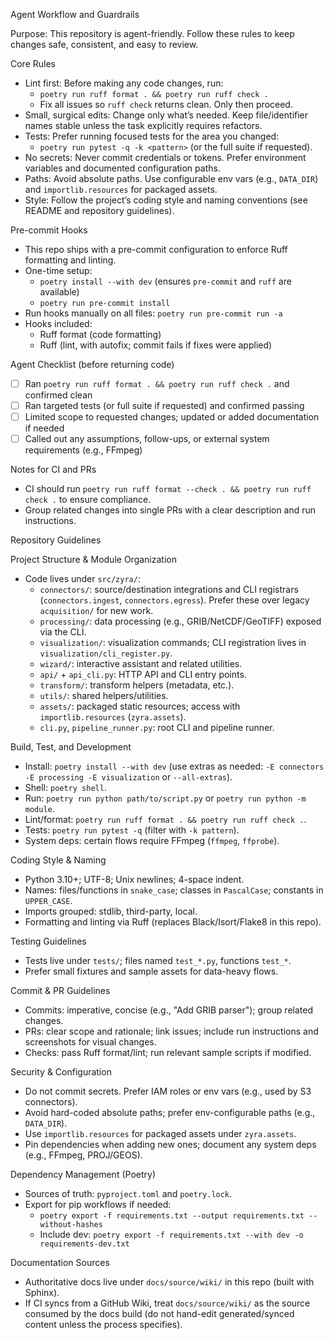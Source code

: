Agent Workflow and Guardrails

Purpose: This repository is agent-friendly. Follow these rules to keep changes safe, consistent, and easy to review.

Core Rules

- Lint first: Before making any code changes, run:
  - `poetry run ruff format . && poetry run ruff check .`
  - Fix all issues so `ruff check` returns clean. Only then proceed.
- Small, surgical edits: Change only what’s needed. Keep file/identifier names stable unless the task explicitly requires refactors.
- Tests: Prefer running focused tests for the area you changed:
  - `poetry run pytest -q -k <pattern>` (or the full suite if requested).
- No secrets: Never commit credentials or tokens. Prefer environment variables and documented configuration paths.
- Paths: Avoid absolute paths. Use configurable env vars (e.g., `DATA_DIR`) and `importlib.resources` for packaged assets.
- Style: Follow the project’s coding style and naming conventions (see README and repository guidelines).

Pre-commit Hooks

- This repo ships with a pre-commit configuration to enforce Ruff formatting and linting.
- One-time setup:
  - `poetry install --with dev` (ensures `pre-commit` and `ruff` are available)
  - `poetry run pre-commit install`
- Run hooks manually on all files: `poetry run pre-commit run -a`
- Hooks included:
  - Ruff format (code formatting)
  - Ruff (lint, with autofix; commit fails if fixes were applied)

Agent Checklist (before returning code)

- [ ] Ran `poetry run ruff format . && poetry run ruff check .` and confirmed clean
- [ ] Ran targeted tests (or full suite if requested) and confirmed passing
- [ ] Limited scope to requested changes; updated or added documentation if needed
- [ ] Called out any assumptions, follow-ups, or external system requirements (e.g., FFmpeg)

Notes for CI and PRs

- CI should run `poetry run ruff format --check . && poetry run ruff check .` to ensure compliance.
- Group related changes into single PRs with a clear description and run instructions.

Repository Guidelines

Project Structure & Module Organization

- Code lives under `src/zyra/`:
  - `connectors/`: source/destination integrations and CLI registrars (`connectors.ingest`, `connectors.egress`). Prefer these over legacy `acquisition/` for new work.
  - `processing/`: data processing (e.g., GRIB/NetCDF/GeoTIFF) exposed via the CLI.
  - `visualization/`: visualization commands; CLI registration lives in `visualization/cli_register.py`.
  - `wizard/`: interactive assistant and related utilities.
  - `api/` + `api_cli.py`: HTTP API and CLI entry points.
  - `transform/`: transform helpers (metadata, etc.).
  - `utils/`: shared helpers/utilities.
  - `assets/`: packaged static resources; access with `importlib.resources` (`zyra.assets`).
  - `cli.py`, `pipeline_runner.py`: root CLI and pipeline runner.

Build, Test, and Development

- Install: `poetry install --with dev` (use extras as needed: `-E connectors -E processing -E visualization` or `--all-extras`).
- Shell: `poetry shell`.
- Run: `poetry run python path/to/script.py` or `poetry run python -m module`.
- Lint/format: `poetry run ruff format . && poetry run ruff check .`.
- Tests: `poetry run pytest -q` (filter with `-k pattern`).
- System deps: certain flows require FFmpeg (`ffmpeg`, `ffprobe`).

Coding Style & Naming

- Python 3.10+; UTF-8; Unix newlines; 4-space indent.
- Names: files/functions in `snake_case`; classes in `PascalCase`; constants in `UPPER_CASE`.
- Imports grouped: stdlib, third-party, local.
- Formatting and linting via Ruff (replaces Black/Isort/Flake8 in this repo).

Testing Guidelines

- Tests live under `tests/`; files named `test_*.py`, functions `test_*`.
- Prefer small fixtures and sample assets for data-heavy flows.

Commit & PR Guidelines

- Commits: imperative, concise (e.g., "Add GRIB parser"); group related changes.
- PRs: clear scope and rationale; link issues; include run instructions and screenshots for visual changes.
- Checks: pass Ruff format/lint; run relevant sample scripts if modified.

Security & Configuration

- Do not commit secrets. Prefer IAM roles or env vars (e.g., used by S3 connectors).
- Avoid hard-coded absolute paths; prefer env-configurable paths (e.g., `DATA_DIR`).
- Use `importlib.resources` for packaged assets under `zyra.assets`.
- Pin dependencies when adding new ones; document any system deps (e.g., FFmpeg, PROJ/GEOS).

Dependency Management (Poetry)

- Sources of truth: `pyproject.toml` and `poetry.lock`.
- Export for pip workflows if needed:
  - `poetry export -f requirements.txt --output requirements.txt --without-hashes`
  - Include dev: `poetry export -f requirements.txt --with dev -o requirements-dev.txt`

Documentation Sources

- Authoritative docs live under `docs/source/wiki/` in this repo (built with Sphinx).
- If CI syncs from a GitHub Wiki, treat `docs/source/wiki/` as the source consumed by the docs build (do not hand-edit generated/synced content unless the process specifies).
